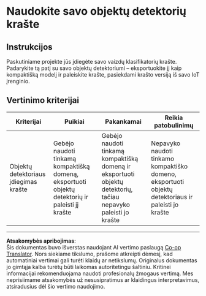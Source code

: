 <!--
CO_OP_TRANSLATOR_METADATA:
{
  "original_hash": "3cf7783991ec0ee4f6041223924894c7",
  "translation_date": "2025-08-28T20:17:40+00:00",
  "source_file": "5-retail/lessons/2-check-stock-device/assignment.md",
  "language_code": "lt"
}
-->
# Naudokite savo objektų detektorių krašte

## Instrukcijos

Paskutiniame projekte jūs įdiegėte savo vaizdų klasifikatorių krašte. Padarykite tą patį su savo objektų detektoriumi – eksportuokite jį kaip kompaktišką modelį ir paleiskite krašte, pasiekdami krašto versiją iš savo IoT įrenginio.

## Vertinimo kriterijai

| Kriterijai | Puikiai | Pakankamai | Reikia patobulinimų |
| ---------- | ------- | ---------- | ------------------- |
| Objektų detektoriaus įdiegimas krašte | Gebėjo naudoti tinkamą kompaktišką domeną, eksportuoti objektų detektorių ir paleisti jį krašte | Gebėjo naudoti tinkamą kompaktišką domeną ir eksportuoti objektų detektorių, tačiau nepavyko paleisti jo krašte | Nepavyko naudoti tinkamo kompaktiško domeno, eksportuoti objektų detektoriaus ir paleisti jo krašte |

---

**Atsakomybės apribojimas**:  
Šis dokumentas buvo išverstas naudojant AI vertimo paslaugą [Co-op Translator](https://github.com/Azure/co-op-translator). Nors siekiame tikslumo, prašome atkreipti dėmesį, kad automatiniai vertimai gali turėti klaidų ar netikslumų. Originalus dokumentas jo gimtąja kalba turėtų būti laikomas autoritetingu šaltiniu. Kritinei informacijai rekomenduojama naudoti profesionalų žmogaus vertimą. Mes neprisiimame atsakomybės už nesusipratimus ar klaidingus interpretavimus, atsiradusius dėl šio vertimo naudojimo.